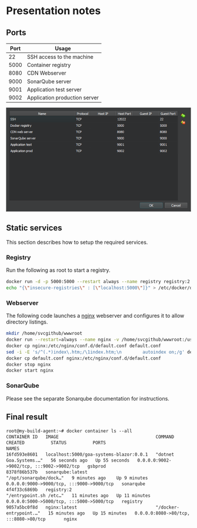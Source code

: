 # Presentation notes

## Ports

|Port|Usage|
|-|-|
|22|SSH access to the machine|
|5000|Container registry|
|8080|CDN Webserver|
|9000|SonarQube server|
|9001|Application test server|
|9002|Application production server|

![Virtualbox configuration](media/qgWDArxlqz.png)

## Static services

This section describes how to setup the required services.

### Registry

Run the following as root to start a registry.

```bash
docker run -d -p 5000:5000 --restart always --name registry registry:2
echo "{\"insecure-registries\" : [\"localhost:5000\"]}" > /etc/docker/daemon.json
```

### Webserver

The following code launches a [nginx](https://nginx.org) webserver and configures it to allow directory listings.

```bash
mkdir /home/svcgithub/wwwroot
docker run --restart=always --name nginx -v /home/svcgithub/wwwroot:/usr/share/nginx/html:ro -d -p 8080:80 nginx:latest
docker cp nginx:/etc/nginx/conf.d/default.conf default.conf
sed -i -E 's/^(.*)index\.htm;/\1index.htm;\n        autoindex on;/g' default.conf
docker cp default.conf nginx:/etc/nginx/conf.d/default.conf
docker stop nginx
docker start nginx
```

### SonarQube

Please see the separate Sonarqube documentation for instructions.

## Final result

```
root@my-build-agent:~# docker container ls --all
CONTAINER ID   IMAGE                                     COMMAND                  CREATED          STATUS          PORTS                                       NAMES
16fd593e8601   localhost:5000/goa-systems-blazor:0.0.1   "dotnet Goa.Systems.…"   56 seconds ago   Up 55 seconds   0.0.0.0:9002->9002/tcp, :::9002->9002/tcp   gsbprod
8378f86b537b   sonarqube:latest                          "/opt/sonarqube/dock…"   9 minutes ago    Up 9 minutes    0.0.0.0:9000->9000/tcp, :::9000->9000/tcp   sonarqube
4f4f33c6869b   registry:2                                "/entrypoint.sh /etc…"   11 minutes ago   Up 11 minutes   0.0.0.0:5000->5000/tcp, :::5000->5000/tcp   registry
9057a5bc0f8d   nginx:latest                              "/docker-entrypoint.…"   15 minutes ago   Up 15 minutes   0.0.0.0:8080->80/tcp, :::8080->80/tcp       nginx
```